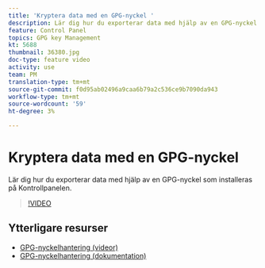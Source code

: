 ```yaml
---
title: 'Kryptera data med en GPG-nyckel '
description: Lär dig hur du exporterar data med hjälp av en GPG-nyckel som installeras på Kontrollpanelen.
feature: Control Panel
topics: GPG key Management
kt: 5688
thumbnail: 36380.jpg
doc-type: feature video
activity: use
team: PM
translation-type: tm+mt
source-git-commit: f0d95ab02496a9caa6b79a2c536ce9b7090da943
workflow-type: tm+mt
source-wordcount: '59'
ht-degree: 3%

---
```



# Kryptera data med en GPG-nyckel

Lär dig hur du exporterar data med hjälp av en GPG-nyckel som installeras på Kontrollpanelen.

>[!VIDEO](https://video.tv.adobe.com/v/36380?quality=12)

## Ytterligare resurser

* [GPG-nyckelhantering (videor)](./gpg-key-management-overview.md)
* [GPG-nyckelhantering (dokumentation)](https://docs.adobe.com/content/help/en/control-panel/using/instances-settings/gpg-keys-management.html)
